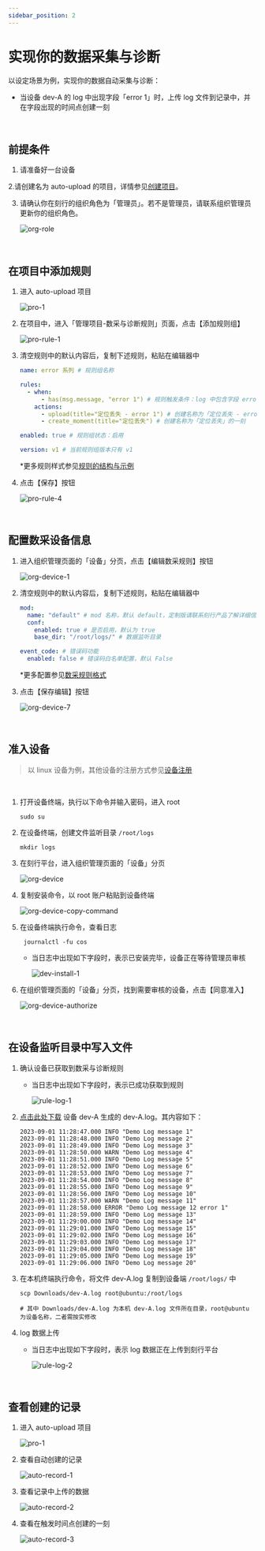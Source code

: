 ```yaml
---
sidebar_position: 2
---
```

# 实现你的数据采集与诊断

以设定场景为例，实现你的数据自动采集与诊断：

- 当设备 dev-A 的 log 中出现字段「error 1」时，上传 log 文件到记录中，并在字段出现的时间点创建一刻

<br />

## 前提条件

1. 请准备好一台设备

2.请创建名为 auto-upload 的项目，详情参见[创建项目](https://docs.coscene.cn/docs/get-started/create-project-flow#3-%E5%88%9B%E5%BB%BA%E9%A1%B9%E7%9B%AE)。

3. 请确认你在刻行的组织角色为「管理员」。若不是管理员，请联系组织管理员更新你的组织角色。

    ![org-role](../img/org-role.png)

<br />

## 在项目中添加规则

1. 进入 auto-upload 项目

    ![pro-1](../img/pro-1.png)

2. 在项目中，进入「管理项目-数采与诊断规则」页面，点击【添加规则组】

    ![pro-rule-1](../img/pro-rule-1.png)

3. 清空规则中的默认内容后，复制下述规则，粘贴在编辑器中

    ```yaml
    name: error 系列 # 规则组名称

    rules:
      - when:
          - has(msg.message, "error 1") # 规则触发条件：log 中包含字段 error 1
        actions: 
          - upload(title="定位丢失 - error 1") # 创建名称为「定位丢失 - error 1」的记录，上传 log 文件到记录中
          - create_moment(title="定位丢失") # 创建名称为「定位丢失」的一刻

    enabled: true # 规则组状态：启用

    version: v1 # 当前规则组版本只有 v1
    ```

    *更多规则样式参见[规则的结构与示例](./4-rule-format.md)
    
4. 点击【保存】按钮

    ![pro-rule-4](../img/pro-rule-4.png)

<br />

## 配置数采设备信息

1. 进入组织管理页面的「设备」分页，点击【编辑数采规则】按钮

    ![org-device-1](../img/org-device-1.png)

2. 清空规则中的默认内容后，复制下述规则，粘贴在编辑器中

    ```yaml
    mod:
      name: "default" # mod 名称，默认 default，定制版请联系刻行产品了解详细信息
      conf: 
        enabled: true # 是否启用，默认为 true
        base_dir: "/root/logs/" # 数据监听目录
    
    event_code: # 错误码功能
      enabled: false # 错误码白名单配置，默认 False

    ```
    
    *更多配置参见[数采规则格式](https://docs.coscene.cn/docs/receipts/device/device-authorize#%E6%95%B0%E9%87%87%E8%A7%84%E5%88%99%E6%A0%BC%E5%BC%8F)

3. 点击【保存编辑】按钮

    ![org-device-7](../img/org-device-7.png)

<br />

## 准入设备
> 以 linux 设备为例，其他设备的注册方式参见[设备注册](https://docs.coscene.cn/docs/receipts/device/device-authorize#%E8%AE%BE%E5%A4%87%E6%B3%A8%E5%86%8C)

<br />

1. 打开设备终端，执行以下命令并输入密码，进入 root

    ```
    sudo su
    ```

2. 在设备终端，创建文件监听目录 `/root/logs`
   
    ```
    mkdir logs
    ```
    
3. 在刻行平台，进入组织管理页面的「设备」分页

    ![org-device](../img/org-device.png)

4. 复制安装命令，以 root 账户粘贴到设备终端

    ![org-device-copy-command](../img/org-device-copy-command.png)

5. 在设备终端执行命令，查看日志

    ```
     journalctl -fu cos
    ```
    
    - 当日志中出现如下字段时，表示已安装完毕，设备正在等待管理员审核

        ![dev-install-1](../img/dev-install-1.png)

6. 在组织管理页面的「设备」分页，找到需要审核的设备，点击【同意准入】

    ![org-device-authorize](../img/org-device-authorize.png)
   
<br />

## 在设备监听目录中写入文件

1. 确认设备已获取到数采与诊断规则

    - 当日志中出现如下字段时，表示已成功获取到规则

      ![rule-log-1](../img/rule-log-1.png)
   
2. <a href="https://coscene-artifacts-prod.oss-cn-hangzhou.aliyuncs.com/docs/4-receipts/data-diagnosis/dev-A.log.zip" download>点击此处下载</a> 设备 dev-A 生成的 dev-A.log。其内容如下：

    ```
    2023-09-01 11:28:47.000 INFO "Demo Log message 1"
    2023-09-01 11:28:48.000 INFO "Demo Log message 2"
    2023-09-01 11:28:49.000 INFO "Demo Log message 3"
    2023-09-01 11:28:50.000 WARN "Demo Log message 4"
    2023-09-01 11:28:51.000 INFO "Demo Log message 5"
    2023-09-01 11:28:52.000 INFO "Demo Log message 6"
    2023-09-01 11:28:53.000 INFO "Demo Log message 7"
    2023-09-01 11:28:54.000 INFO "Demo Log message 8"
    2023-09-01 11:28:55.000 INFO "Demo Log message 9"
    2023-09-01 11:28:56.000 INFO "Demo Log message 10"
    2023-09-01 11:28:57.000 WARN "Demo Log message 11"
    2023-09-01 11:28:58.000 ERROR "Demo Log message 12 error 1"
    2023-09-01 11:28:59.000 INFO "Demo Log message 13"
    2023-09-01 11:29:00.000 INFO "Demo Log message 14"
    2023-09-01 11:29:01.000 INFO "Demo Log message 15"
    2023-09-01 11:29:02.000 INFO "Demo Log message 16"
    2023-09-01 11:29:03.000 INFO "Demo Log message 17"
    2023-09-01 11:29:04.000 INFO "Demo Log message 18"
    2023-09-01 11:29:05.000 INFO "Demo Log message 19"
    2023-09-01 11:29:06.000 INFO "Demo Log message 20"
    ```

3. 在本机终端执行命令，将文件 dev-A.log 复制到设备端 `/root/logs/` 中
   
    ```
    scp Downloads/dev-A.log root@ubuntu:/root/logs

    # 其中 Downloads/dev-A.log 为本机 dev-A.log 文件所在目录，root@ubuntu 为设备名称，二者需按实修改
    ```

4. log 数据上传
   
    - 当日志中出现如下字段时，表示 log 数据正在上传到刻行平台

      ![rule-log-2](../img/rule-log-2.png)
   
<br />

## 查看创建的记录

1. 进入 auto-upload 项目

    ![pro-1](../img/pro-1.png)

2. 查看自动创建的记录

    ![auto-record-1](../img/auto-record-1.png)

3. 查看记录中上传的数据

    ![auto-record-2](../img/auto-record-2.png)

4. 查看在触发时间点创建的一刻

    ![auto-record-3](../img/auto-record-3.png)

<br />
